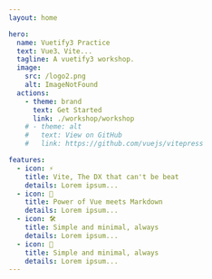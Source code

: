```yaml
---
layout: home

hero:
  name: Vuetify3 Practice
  text: Vue3、Vite...
  tagline: A vuetify3 workshop.
  image:
    src: /logo2.png
    alt: ImageNotFound
  actions:
    - theme: brand
      text: Get Started
      link: ./workshop/workshop
    # - theme: alt
    #   text: View on GitHub
    #   link: https://github.com/vuejs/vitepress

features:
  - icon: ⚡️
    title: Vite, The DX that can't be beat
    details: Lorem ipsum...
  - icon: 🖖
    title: Power of Vue meets Markdown
    details: Lorem ipsum...
  - icon: 🛠️
    title: Simple and minimal, always
    details: Lorem ipsum...
  - icon: 🧶
    title: Simple and minimal, always
    details: Lorem ipsum...
---
```



